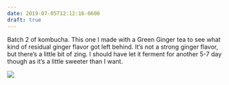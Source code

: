 ```yaml
---
date: 2019-07-05T12:12:16-0600
draft: true
---
```




Batch 2 of kombucha. This one I made with a Green Ginger tea to see what kind of residual ginger flavor got left behind. It’s not a strong ginger flavor, but there’s a little bit of zing. I should have let it ferment for another 5-7 day though as it’s a little sweeter than I want.

![](/images/2019/6c265e99d2.jpg)



